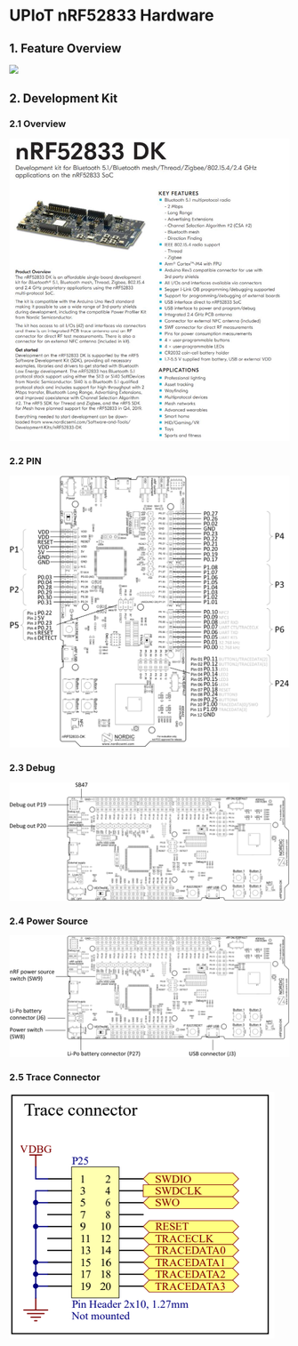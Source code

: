 # UPIoT nRF52833 Hardware

## 1. Feature Overview

![](https://www.cnx-software.com/wp-content/uploads/2019/10/nRF52833-vs-nRF52832-vs-nRF52840.png)

## 2. Development Kit

### 2.1 Overview

![](./nRF52833DK_overview.jpg)

### 2.2 PIN

![](hardware/nrf52833_dk_board_connectors.svg)

### 2.3 Debug

![](hardware/nrf52833_debug_output_connector.svg)

### 2.4 Power Source

![](hardware/nrf52833_power_source_switch.svg)

### 2.5 Trace Connector

![](hardware/pastedimage1572880511882v1.png-640x480.png)